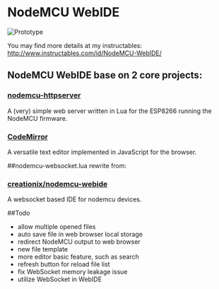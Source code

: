 # **NodeMCU WebIDE** #

![Prototype](https://cdn.instructables.com/FEK/5NJY/IRLQGMKS/FEK5NJYIRLQGMKS.RECTANGLE1.jpg)

You may find more details at my instructables:
http://www.instructables.com/id/NodeMCU-WebIDE/

## NodeMCU WebIDE base on 2 core projects:
### [nodemcu-httpserver](https://github.com/marcoskirsch/nodemcu-httpserver)
A (very) simple web server written in Lua for the ESP8266 running the NodeMCU firmware.

### [CodeMirror](https://codemirror.net)
A versatile text editor implemented in JavaScript for the browser.

##nodemcu-websocket.lua rewrite from:
### [creationix/nodemcu-webide](https://github.com/creationix/nodemcu-webide)
A websocket based IDE for nodemcu devices.

##Todo
- allow multiple opened files
- auto save file in web browser local storage
- redirect NodeMCU output to web browser
- new file template
- more editor basic feature, such as search
- refresh button for reload file list
- fix WebSocket memory leakage issue
- utilize WebSocket in WebIDE